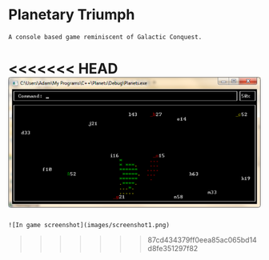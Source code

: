 Planetary Triumph
=================

	A console based game reminiscent of Galactic Conquest.
	
<<<<<<< HEAD
![screenshot](images/screenshot1.png)
=======
	![In game screenshot](images/screenshot1.png)
>>>>>>> 87cd434379ff0eea85ac065bd14d8fe351297f82
